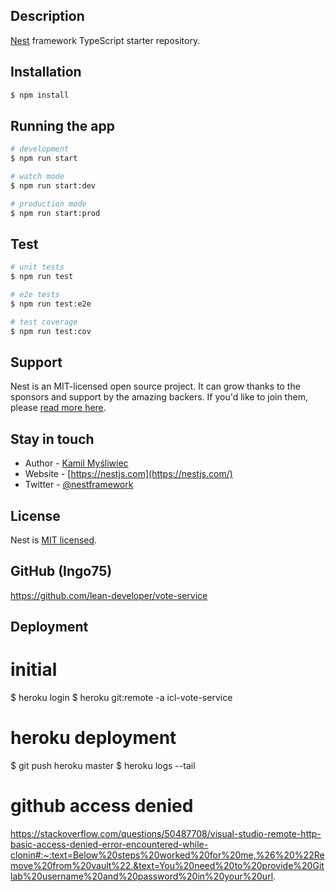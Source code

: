 ## Description

[Nest](https://github.com/nestjs/nest) framework TypeScript starter repository.

## Installation

```bash
$ npm install
```

## Running the app

```bash
# development
$ npm run start

# watch mode
$ npm run start:dev

# production mode
$ npm run start:prod
```

## Test

```bash
# unit tests
$ npm run test

# e2e tests
$ npm run test:e2e

# test coverage
$ npm run test:cov
```

## Support

Nest is an MIT-licensed open source project. It can grow thanks to the sponsors and support by the amazing backers. If you'd like to join them, please [read more here](https://docs.nestjs.com/support).

## Stay in touch

- Author - [Kamil Myśliwiec](https://kamilmysliwiec.com)
- Website - [https://nestjs.com](https://nestjs.com/)
- Twitter - [@nestframework](https://twitter.com/nestframework)

## License

Nest is [MIT licensed](LICENSE).



## GitHub (Ingo75)
https://github.com/lean-developer/vote-service

## Deployment

# initial 
$ heroku login
$ heroku git:remote -a icl-vote-service

# heroku deployment
$ git push heroku master
$ heroku logs --tail


# github access denied
https://stackoverflow.com/questions/50487708/visual-studio-remote-http-basic-access-denied-error-encountered-while-clonin#:~:text=Below%20steps%20worked%20for%20me,%26%20%22Remove%20from%20vault%22.&text=You%20need%20to%20provide%20Gitlab%20username%20and%20password%20in%20your%20url. 